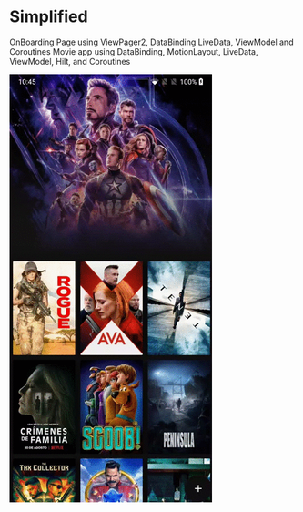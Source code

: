 # Simplified
OnBoarding Page using ViewPager2, DataBinding LiveData, ViewModel and Coroutines
Movie app using DataBinding, MotionLayout, LiveData, ViewModel, Hilt, and Coroutines

![](fab_button.gif)

